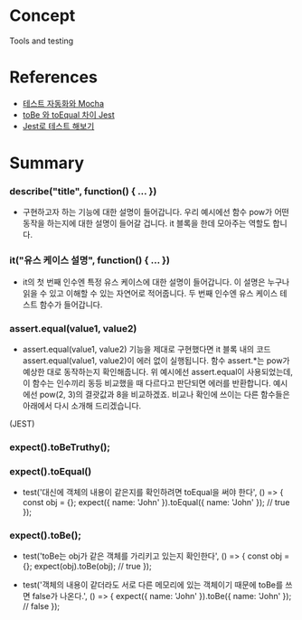 # Concept 
Tools and testing
# References
- [테스트 자동화와 Mocha](https://ko.javascript.info/testing-mocha)
- [toBe 와 toEqual 차이 Jest](https://jestjs.io/docs/using-matchers)
- [Jest로 테스트 해보기](https://thinkforthink.tistory.com/129)

# Summary

### describe("title", function() { ... })
-   구현하고자 하는 기능에 대한 설명이 들어갑니다. 우리 예시에선 함수 pow가 어떤 동작을 하는지에 대한 설명이 들어갈 겁니다. it 블록을 한데 모아주는 역할도 합니다.

### it("유스 케이스 설명", function() { ... })
-   it의 첫 번째 인수엔 특정 유스 케이스에 대한 설명이 들어갑니다. 이 설명은 누구나 읽을 수 있고 이해할 수 있는 자연어로 적어줍니다. 두 번째 인수엔 유스 케이스 테스트 함수가 들어갑니다.

### assert.equal(value1, value2)
-   assert.equal(value1, value2)
기능을 제대로 구현했다면 it 블록 내의 코드 assert.equal(value1, value2)이 에러 없이 실행됩니다.
함수 assert.*는 pow가 예상한 대로 동작하는지 확인해줍니다. 위 예시에선 assert.equal이 사용되었는데, 이 함수는 인수끼리 동등 비교했을 때 다르다고 판단되면 에러를 반환합니다. 예시에선 pow(2, 3)의 결괏값과 8을 비교하겠죠. 비교나 확인에 쓰이는 다른 함수들은 아래에서 다시 소개해 드리겠습니다.

(JEST)
###  expect().toBeTruthy();
###  expect().toEqual()
-   test('대신에 객체의 내용이 같은지를 확인하려면 toEqual을 써야 한다', () => {
    const obj = {};
    expect({ name: 'John' }).toEqual({ name: 'John' }); // true
});

###  expect().toBe();
-   test('toBe는 obj가 같은 객체를 가리키고 있는지 확인한다', () => {
    const obj = {};
    expect(obj).toBe(obj); // true
});

-   test('객체의 내용이 같더라도 서로 다른 메모리에 있는 객체이기 때문에 toBe를 쓰면 false가 나온다.', () => {
    expect({ name: 'John' }).toBe({ name: 'John' }); // false
});

 


